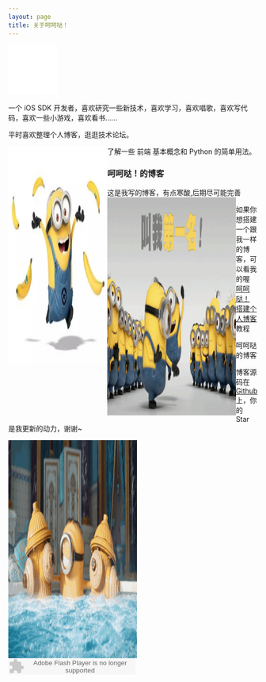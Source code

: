 ```yaml
---
layout: page
title: 关于呵呵哒！
---
```

<p>
  <embed src="1.mp3" autostart="true" loop="-1" hidden="true" controls="controls" height="100" width="100"></embed>
  
  <audio autoplay="autoplay" height="100" width="100">

  <source src="1.mp3" type="audio/mp3" />

  
  
一个 iOS SDK 开发者，喜欢研究一些新技术，喜欢学习，喜欢唱歌，喜欢写代码，喜欢一些小游戏，喜欢看书......
<p>
平时喜欢整理个人博客，逛逛技术论坛。
<p>
了解一些 前端 基本概念和 Python 的简单用法。
<img src="/images/1.jpg" width="200" height="440" align="left"/>


<h3> 呵呵哒！的博客 </h3>  

<p>

这是我写的博客，有点寒酸,后期尽可能完善
<img src="/images/2.gif" width="260" height="440" align="left"/>
<p>

如果你想搭建一个跟我一样的博客，可以看我的喔
<a href="/2016/10/jekyll_tutorials1/"> 呵呵哒！ 搭建个人博客 </a>
教程

<p>

呵呵哒的博客

<p> 

博客源码在 <a target="_blank" href='https://github.com/toothpaste5576/toothpaste5576.github.io/'>Github</a> 上，你的 Star 是我更新的动力，谢谢~

<p> 
<img src="/images/3.gif" width="260" height="440" align="left"/>
<p> 
  
<embed src="http://www.xiami.com/widget/0_1770124689/singlePlayer.swf" type="application/x-shockwave-flash" width="257" height="33"
 wmode="transparent">
</embed>
  
  
  

<p> 





